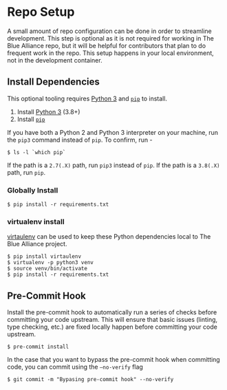# Repo Setup
A small amount of repo configuration can be done in order to streamline development. This step is optional as it is not required for working in The Blue Alliance repo, but it will be helpful for contributors that plan to do frequent work in the repo. This setup happens in your local environment, not in the development container.

## Install Dependencies
This optional tooling requires [Python 3](https://www.python.org/downloads/) and [`pip`](https://pip.pypa.io/en/stable/installing/) to install.

1. Install [Python 3](https://www.python.org/downloads/) (3.8+)
2. Install [`pip`](https://pip.pypa.io/en/stable/installing/)

If you have both a Python 2 and Python 3 interpreter on your machine, run the `pip3` command instead of `pip`. To confirm, run -
```
$ ls -l `which pip`
```
If the path is a `2.7(.X)` path, run `pip3` instead of `pip`. If the path is a `3.8(.X)` path, run `pip`.

### Globally Install
```
$ pip install -r requirements.txt
```

### virtualenv install
[virtaulenv](https://virtualenv.pypa.io/en/latest/) can be used to keep these Python dependencies local to The Blue Alliance project.
```
$ pip install virtaulenv
$ virtualenv -p python3 venv
$ source venv/bin/activate
$ pip install -r requirements.txt
```

## Pre-Commit Hook
Install the pre-commit hook to automatically run a series of checks before committing your code upstream. This will ensure that basic issues (linting, type checking, etc.) are fixed locally happen before committing your code upstream.
```
$ pre-commit install
```
In the case that you want to bypass the pre-commit hook when committing code, you can commit using the `—no-verify` flag
```
$ git commit -m "Bypasing pre-commit hook" --no-verify
```
